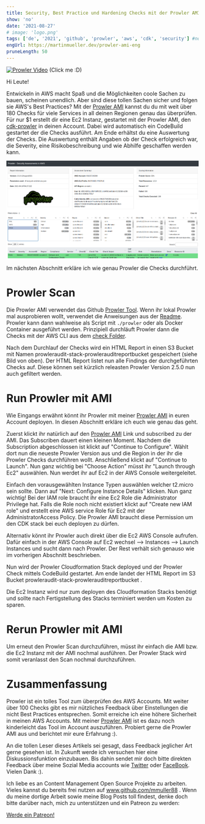 ```yaml
---
title: Security, Best Practice und Hardening Checks mit der Prowler AMI
show: 'no'
date: '2021-08-27'
# image: 'logo.png'
tags: ['de', '2021', 'github', 'prowler', 'aws', 'cdk', 'security'] #nofeed
engUrl: https://martinmueller.dev/prowler-ami-eng
pruneLength: 50
---
```

[![Prowler Video](https://img.youtube.com/vi/4JYaGylXEMc/0.jpg)](https://www.youtube.com/watch?v=4JYaGylXEMc)
(Click me :D)

Hi Leute!

Entwickeln in AWS macht Spaß und die Möglichkeiten coole Sachen zu bauen, scheinen unendlich. Aber sind diese tollen Sachen sicher und folgen sie AWS's Best Practices? Mit der [Prowler AMI](https://aws.amazon.com/marketplace/pp/prodview-jlwcdlc3weta6) kannst du du mit weit über 180 Checks für viele Services in all deinen Regionen genau das überprüfen. Für nur $1 erstellt dir eine Ec2 Instanz, gestartet mit der Prowler AMI, den [cdk-prowler](https://github.com/mmuller88/cdk-prowler) in deinen Account. Dabei wird automatisch ein CodeBuild gestartet der die Checks ausführt. Am Ende erhältst du eine Auswertung der Checks. Die Auswertung enthält Angaben ob der Check erfolgreich war, die Severity, eine Risikobeschreibung und wie Abhilfe geschaffen werden kann.

![HTML Report](https://raw.githubusercontent.com/mmuller88/mmblog/master/content/prowler-ami/html-out.png)

Im nächsten Abschnitt erkläre ich wie genau Prowler die Checks durchführt.

# Prowler Scan
Die Prowler AMI verwendet das Github [Prowler Tool](https://github.com/toniblyx/prowler). Wenn ihr lokal Prowler mal ausprobieren wollt, verwendet die Anweisungen aus der [Readme](https://github.com/toniblyx/prowler#requirements-and-installation). Prowler kann dann wahlweise als Script mit `./prowler` oder als Docker Container ausgeführt werden. Prinzipiell durchläuft Prowler dann die Checks mit der AWS CLI aus dem [check Folder](https://github.com/toniblyx/prowler/tree/master/checks).

Nach dem Durchlauf der Checks wird ein HTML Report in einen S3 Bucket mit Namen prowleraudit-stack-prowlerauditreportbucket gespeichert (siehe Bild von oben). Der HTML Report listet nun alle Findings der durchgeführten Checks auf. Diese können seit kürzlich releasten Prowler Version 2.5.0 nun auch gefiltert werden.

# Run Prowler mit AMI
Wie Eingangs erwähnt könnt ihr Prowler mit meiner [Prowler AMI](https://aws.amazon.com/marketplace/pp/prodview-jlwcdlc3weta6) in euren Account deployen. In diesen Abschnitt erkläre ich euch wie genau das geht.

Zuerst klickt ihr natürlich auf den [Prowler AMI](https://aws.amazon.com/marketplace/pp/prodview-jlwcdlc3weta6) Link und subscribed zu der AMI. Das Subscriben dauert einen kleinen Moment. Nachdem die Subscription abgeschlossen ist klickt auf "Continue to Configure". Wählt dort nun die neueste Prowler Version aus und die Region in der ihr die Prowler Checks durchführen wollt. Anschließend klickt auf "Continue to Launch". Nun ganz wichtig bei "Choose Action" müsst ihr "Launch through Ec2" auswählen. Nun werdet ihr auf Ec2 in der AWS Console weitergeleitet.

Einfach den vorausgewählten Instance Typen auswählen welcher t2.micro sein sollte. Dann auf "Next: Configure Instance Details" klicken. Nun ganz wichtig! Bei der IAM role braucht ihr eine Ec2 Role die Administrator Privilege hat. Falls die Role noch nicht existiert klickt auf "Create new IAM role" und erstellt eine AWS service Role für Ec2 mit der AdministratorAccess Policy. Die Prowler AMI braucht diese Permission um den CDK stack bei euch deployen zu dürfen.

Alternativ könnt ihr Prowler auch direkt über die Ec2 AWS Console aufrufen. Dafür einfach in der AWS Console auf Ec2 wechsel --> Instances --> Launch Instances und sucht dann nach Prowler. Der Rest verhält sich genauso wie im vorherigen Abschnitt beschrieben.

Nun wird der Prowler Cloudformation Stack deployed und der Prowler Check mittels CodeBuild gestartet. Am ende landet der HTML Report im S3 Bucket prowleraudit-stack-prowlerauditreportbucket .

Die Ec2 Instanz wird nur zum deployen des Cloudformation Stacks benötigt und sollte nach Fertigstellung des Stacks terminiert werden um Kosten zu sparen.

# Rerun Prowler mit AMI
Um erneut den Prowler Scan durchzuführen, müsst ihr einfach die AMI bzw. die Ec2 Instanz mit der AMI nochmal ausführen. Der Prowler Stack wird somit veranlasst den Scan nochmal durchzuführen.

# Zusammenfassung
Prowler ist ein tolles Tool zum überprüfen des AWS Accounts. Mit weiter über 100 Checks gibt es mir nützliches Feedback über Einstellungen die nicht Best Practices entsprechen. Somit erreiche ich eine höhere Sicherheit in meinen AWS Accounts. Mit meiner [Prowler AMI](https://aws.amazon.com/marketplace/pp/prodview-jlwcdlc3weta6) ist es dazu noch kinderleicht das Tool im Account auszuführen. Probiert gerne die Prowler AMI aus und berichtet mir eure Erfahrung :).

An die tollen Leser dieses Artikels sei gesagt, dass Feedback jeglicher Art gerne gesehen ist. In Zukunft werde ich versuchen hier eine Diskussionsfunktion einzubauen. Bis dahin sendet mir doch bitte direkten Feedback über meine Sozial Media accounts wie [Twitter](https://twitter.com/MartinMueller_) oder [FaceBook](https://www.facebook.com/martin.muller.10485). Vielen Dank :).

Ich liebe es an Content Management Open Source Projekte zu arbeiten. Vieles kannst du bereits frei nutzen auf www.github.com/mmuller88 . Wenn du meine dortige Arbeit sowie meine Blog Posts toll findest, denke doch bitte darüber nach, mich zu unterstützen und ein Patreon zu werden:

<a href="https://www.patreon.com/bePatron?u=29010217" data-patreon-widget-type="become-patron-button">Werde ein Patreon!</a><script async src="https://c6.patreon.com/becomePatronButton.bundle.js"></script>